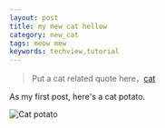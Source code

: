 ```yaml
---
layout: post
title: my new cat hellow
category: new_cat
tags: meow mew
keywords: techview,tutorial
---
```


> Put a cat related quote here，[cat](http://www.sandywalsh.com/2012/04/openstack-nova-internals-pt1-overview.html)

As my first post, here's a cat potato.

![Cat potato](https://img.ifcdn.com/images/db79e96dfdaa16e57d55a52b53f510a22c112b76913e2cad3f017998a898f164_1.jpg)